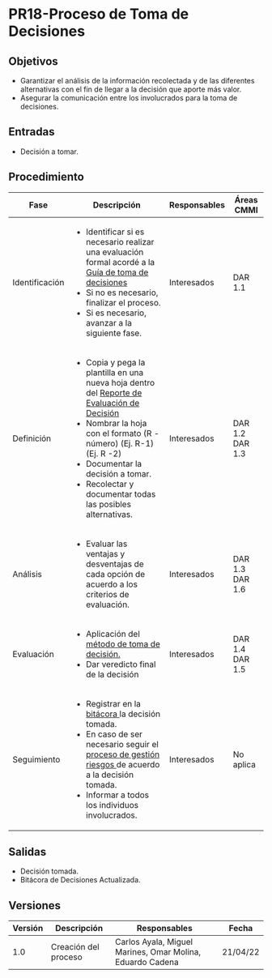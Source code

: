 # PR18-Proceso de Toma de Decisiones

## Objetivos
- Garantizar el análisis de la información recolectada y de las diferentes alternativas con el fin de llegar a la decisión que aporte más valor.
- Asegurar la comunicación entre los involucrados para la toma de decisiones.


## Entradas
- Decisión a tomar.

## Procedimiento
<table>
    <thead>
        <th>Fase</th>
        <th>Descripción</th>
        <th>Responsables</th>
        <th>Áreas CMMI</th>
    </thead>

<tbody>
    <tr>
      <td>Identificación</td>
      <td>
        <ul>
        <li>
   Identificar si es necesario realizar una evaluación formal acordé a la <a href="https://mutateinc.github.io/docs/Guias/GU17">Guía de toma de decisiones</a>
   </li>
   <li>
   Si no es necesario, finalizar el proceso.
   </li>
   <li>
    Si es necesario, avanzar a la siguiente fase.
        </li>
        </ul>
      </td>
      <td>Interesados</td>
      <td>
        DAR 1.1
      </td>
    </tr>
    <tr>
      <td>Definición</td>
      <td>
        <ul>
        <li>Copia y pega la plantilla en una nueva hoja dentro del <a href="https://docs.google.com/spreadsheets/d/192q0Kr6SXPhVP6r-YdDrpQuUWCu5zjq-/edit#gid=90163145">Reporte de Evaluación de Decisión</a>
        </li>
        <li>
        Nombrar la hoja con el formato 
        (R - número) 
        (Ej. R-1)
        (Ej. R -2)
        </li>
        <li>
        Documentar la decisión a tomar.
        </li>
         <li>
Recolectar y documentar todas las posibles alternativas.
        </li>
        </ul>
      </td>
      <td>Interesados</td>
      <td>
        DAR 1.2
        DAR 1.3
      </td>
    </tr>
    <tr>
      <td>Análisis</td>
      <td>
      <ul>
      <li>
       Evaluar las ventajas y desventajas de cada opción de acuerdo a los criterios de evaluación.
      </li>
      </ul>
      </td>
      <td>Interesados</td>
      <td>
        DAR 1.3
        DAR 1.6
      </td>
    </tr>
       <tr>
      <td>Evaluación</td>
      <td>
      <ul>
      <li>
        Aplicación del 
        <a href="https://docs.google.com/spreadsheets/d/192q0Kr6SXPhVP6r-YdDrpQuUWCu5zjq-/edit#rangeid=1633114623">método de toma de decisión.</a>
      </li>
      <li>
        Dar veredicto final de la decisión
      </li>
      </ul>
      </td>
      <td>Interesados</td>
      <td>
        DAR 1.4
        DAR 1.5
      </td>
    </tr>
       <tr>
      <td>Seguimiento</td>
      <td>
      <ul>
      <li>
       Registrar en la <a href=" https://docs.google.com/spreadsheets/d/192q0Kr6SXPhVP6r-YdDrpQuUWCu5zjq-/edit#gid=1217649886">bitácora </a> la decisión tomada.
       </li>
       <li>
        En caso de ser necesario seguir el <a href="https://mutateinc.github.io/Procesos/PR08">proceso de gestión riesgos </a> de acuerdo a la decisión tomada.
        </li>
        <li>
        Informar a todos los individuos involucrados.
      </li>
      </ul>
      </td>
      <td>Interesados</td>
      <td>
        No aplica
      </td>
    </tr>
  </tbody>
</table>

## Salidas
- Decisión tomada.
- Bitácora de Decisiones Actualizada.


## Versiones
| Versión | Descripción                | Responsables        | Fecha      |
| ------- | -------------------------- | ------------------- | ---------- |
| 1.0     | Creación del proceso       | Carlos Ayala, Miguel Marines, Omar Molina, Eduardo Cadena | 21/04/22  |
